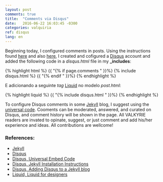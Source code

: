 ```yaml
---
layout: post
comments: true
title:  "Comments via Disqus"
date:   2016-06-22 16:03:45 -0300
categories: valquiria
ref: disqus
lang: en
---
```


Beginning today, I configured comments in posts. Using the instructions found [here][disqus-jekyll-install] and also [here][disqus-jekyll], I created and cofigured a [Disqus][disqus] account and added the following code in a _disqus.html_ file in my **\_includes**:

{% highlight html %}
  {{ "{% if page.comments " }}%}
  {% include  disqus.html %}
  {{ "{% endif " }}%}
{% endhighlight %}

E adicionando a seguinte _tag_ [Liquid][liquid] no modelo _post.html_:

{% highlight liquid %}
  {{ "{% include  disqus.html " }}%}
{% endhighlight %}


To configure Disqus comments in some [Jekyll][jekyll] blog, I suggest using the [universal code][disqus-embed].
Cooments can be moderated, answered, and curated on Disqus, and comment history will be shown in the page. All VALKYRIE readers are invated to opinate, suggest, or just comment and add his/her experience and ideas. All contributions are wellcome!

### References:

- [Jekyll][jekyll]
- [Disqus][disqus]
- [Disqus, Universal Embed Code][disqus-embed]
- [Disqus, Jekyll Installation Instructions][disqus-jekyll-install]
- [Disqus, Adding Disqus to a Jekyll blog][disqus-jekyll]
- [Liquid, Liquid for designers][liquid]

[jekyll]: https://jekyllrb.com
[disqus]: https://disqus.com
[disqus-embed]: https://disqus.com/admin/universalcode/
[disqus-jekyll-install]: https://help.disqus.com/customer/portal/articles/472138-jekyll-installation-instructions
[disqus-jekyll]: http://sgeos.github.io/jekyll/disqus/2016/02/14/adding-disqus-to-a-jekyll-blog.html
[liquid]: https://github.com/Shopify/liquid/wiki/liquid-for-designers
